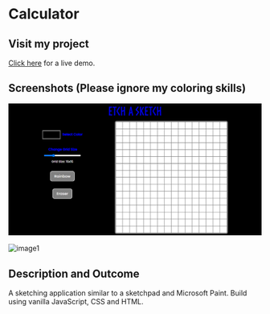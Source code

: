 # Calculator

## Visit my project
[Click here](https://saad-hu.github.io/project-etch-a-sketch/) for a live demo.

## Screenshots (Please ignore my coloring skills)
![image1](/images/sketch-demo.png)

![image1](/images/sketch-color-demo.png)


## Description and Outcome
A sketching application similar to a sketchpad and Microsoft Paint. 
Build using vanilla JavaScript, CSS and HTML.
